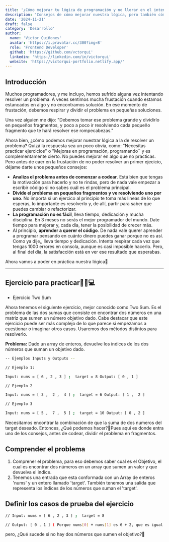 ```yaml
---
title: '¿Cómo mejorar tu lógica de programación y no llorar en el intento?🥲'
description: 'Consejos de cómo mejorar nuestra lógica, pero también cómo enfrentarnos a esos problemas teniendo en cuenta otros aspectos.'
date: '2024-11-21'
draft: false
category: 'Desarrollo'
author:
  name: 'Victor Quiñones'
  avatar: 'https://i.pravatar.cc/300?img=8'
  role: 'Frontend Developer'
  github: 'https://github.com/vctorqui'
  linkedin: 'https://linkedin.com/in/victorqui'
  website: 'https://victorqui-portfolio.netlify.app/'
---
```


## Introducción

Muchos programadores, y me incluyo, hemos sufrido alguna vez intentando resolver un problema. A veces sentimos mucha frustación cuando estamos estancados en algo y no encontramos solución. En ese momento de frustación, debemos respirar y dividir el problema en pequeñas soluciones.

Una vez alguien me dijo: "Debemos tomar ese problema grande y dividirlo en pequeños fragmentos, y poco a poco ir resolviendo cada pequeño fragmento que te hará resolver ese rompecabezas."

Ahora bien, ¿cómo podemos mejorar nuestrar lógica a la de resolver un problema? Quizá la respuesta sea un poco obvia, como: "Necesitas practicar ejercicios" o "Mejoras en programación, programando¨ y es complementamente cierto. No puedes mejorar en algo que no practicas. Pero antes de caer en la frustación de no poder resolver un primer ejecicio, déjame darte unos pequeños consejos:

- **Analiza el problema antes de comenzar a codear**. Está bien que tengas la motivación para hacerlo y no te rindas, pero de nada vale empezar a escribir código si no sabes cuál es el problema principal.
- **Divide el problema en pequeños fragmentos y ve resolviendo uno por uno**. No importa si un ejercico al principio te toma más lineas de lo que esperas, lo importante es resolverlo y, de allí, partir para saber que puedes cambiar o refactorizar.
- **La programación no es fácil**, lleva tiempo, dedicación y mucha disciplina. En 3 meses no serás el mejor programador del mundo. Date tiempo para mejorar y, cada día, tener la posibilidad de crecer más.
- Al principio, **aprender a querer el código**. De nada vale querer aprender a programar pensando en cuánto dinero puedes ganar porque no es así. Como ya dije,, lleva tiempo y dedicación. Intenta respirar cada vez que tengas 1000 errores en consola, aunque es casi imposible hacerlo. Pero, al final del día, la satisfacción está en ver ese resultado que esperabas.

Ahora vamos a poder en práctica nuestra lógica🚀

---

## Ejercicio para practicar👨🏻💻

- Ejercicio Two Sum

Ahora tenemos el siguiente ejercicio, mejor conocido como Two Sum. Es el problema de las dos sumas que consiste en encontrar dos números en una matriz que sumen un número objetivo dado. Cabe destacar que este ejercicio puede ser más complejo de lo que parece si empezamos a cuestionar o imaginar otros casos. Usaremos dos métodos distintos para resolverlo.

**Problema:** Dado un array de enteros, devuelve los índices de los dos números que suman un objetivo dado.

```bash
-- Ejemplos Inputs y Outputs --

// Ejemplo 1:

Input: nums = [ 6 , 2 , 3 ] ;  target = 8 Output: [ 0 , 1 ]

// Ejemplo 2

Input: nums = [ 3 ,  2 ,  4 ] ;  target = 6 Output: [ 1 ,  2 ]

// Ejemplo 3

Input: nums = [ 5 ,  7 ,  5 ] ;  target = 10 Output: [ 0 , 2 ]
```

Necesitamos encontrar la combinación de que la suma de dos numeros del target deseado. Entonces, ¿Qué podemos hacer?🤔Pues aquí es donde entra uno de los consejos, antes de codear, dividir el problema en fragmentos.

## Comprender el problema

1. Comprener el problema, para eso debemos saber cual es el Objetivo, el cual es encontrar dos números en un array que sumen un valor y que devuelva el indice.
2. Tenemos una entrada que esta conformada con un Array de enteros 'nums' y un entero llamado 'target'. También tenemos una salida que representa los índices de los números que suman el 'target'.

## Definir los casos de prueba del ejercicio

```bash
// Input: nums = [ 6 , 2 , 3 ] ;  target = 8

// Output: [ 0 , 1 ] ( Porque nums[0] + nums[1] es 6 + 2, que es igual a 8 )
```

pero, ¿Qué sucede si no hay dos números que sumen el objetivo?🤔
